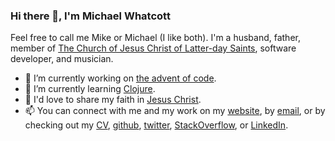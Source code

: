 <!--
**mdwhatcott/mdwhatcott** is a ✨ _special_ ✨ repository because its `README.md` (this file) appears on your GitHub profile.
-->

### Hi there 👋, I'm Michael Whatcott

Feel free to call me Mike or Michael (I like both). I'm a husband, father, member of [The Church of Jesus Christ of Latter-day Saints](http://ChurchofJesusChrist.org), software developer, and musician.

- 🔭 I’m currently working on [the advent of code](https://github.com/mdwhatcott/advent-of-code).
- 🌱 I’m currently learning [Clojure](https://clojure.org/).
- 💬 I'd love to share my faith in [Jesus Christ](https://michaelwhatcott.com/topics/#jesus-christ).
- 📫 You can connect with me and my work on my [website](https://michaelwhatcott.com), by [email](mailto:mdwhatcott@gmail.com), or by checking out my [CV](http://stackoverflow.com/cv/michael-whatcott), [github](https://github.com/mdwhatcott), [twitter](https://twitter.com/mdwhatcott), [StackOverflow](http://stackoverflow.com/users/605022/mdwhatcott), or [LinkedIn](https://www.linkedin.com/in/mikewhatcott).
